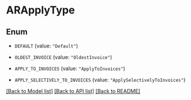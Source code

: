 # ARApplyType

## Enum


* `DEFAULT` (value: `"Default"`)

* `OLDEST_INVOICE` (value: `"OldestInvoice"`)

* `APPLY_TO_INVOICES` (value: `"ApplyToInvoices"`)

* `APPLY_SELECTIVELY_TO_INVOICES` (value: `"ApplySelectivelyToInvoices"`)


[[Back to Model list]](../README.md#documentation-for-models) [[Back to API list]](../README.md#documentation-for-api-endpoints) [[Back to README]](../README.md)


